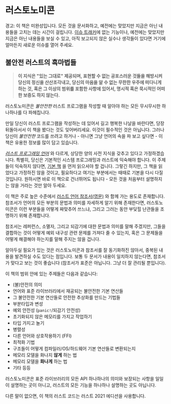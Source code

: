 # 러스토노미콘

<div class="warning">

경고:
이 책은 미완성입니다.
모든 것을 문서화하고, 예전에는 맞았지만 지금은 아닌 내용들을 고치는 데는 시간이 걸립니다.
[이슈 트래커]에 없는 기능이나, 예전에는 맞았지만 지금은 아닌 내용들을 보실 수 있고, 아직 보고되지 않은 실수나 생각들이 있다면 거기에 얼마든지 새로운 이슈를 열어 주세요.

</div>

[이슈 트래커]: https://github.com/nomicon-kr/nomicon-kr.github.io/issues

## 불안전 러스트의 흑마법들

> **이 지식은 "있는 그대로" 제공되며, 표현할 수 없는 공포스러운 것들을 해방시켜 당신의 정신을 산산조각내고, 당신의 마음을 알 수 없는 무한한 우주에 떠다니게 하는 것, 혹은 그 이상의 범위를 포함한 사항에 있어서, 명시적 혹은 묵시적인 어떠한 보증도 하지 않는다.**

러스토노미콘은 *불안전한* 러스트 프로그램을 작성할 때 알아야 하는 모든 무시무시한 하나하나를 다 파헤칩니다.

만일 당신이 러스트 프로그램을 작성하는 데 있어서 길고 행복한 나날을 바란다면, 당장 뒤돌아서서 이 책을 봤다는 것도 잊어버리세요. 이것이 필수적인 것은 아닙니다. 
그러나 당신이 *불안전한* 코드를 쓰려고 하거나 - 아니면 그냥 언어의 속을 파 보고 싶다면 - 이 책은 유용한 정보를 많이 담고 있습니다.

*[러스트 프로그래밍 언어][trpl]* 와 다르게, 상당한 양의 사전 지식을 갖추고 있다고 가정하겠습니다. 특별히, 당신은 기본적인 시스템 프로그래밍과 러스트에 익숙해야 합니다. 이 주제들이 익숙하지 않다면, [기본 책][trpl] 을 먼저 읽으셔야 할 겁니다. 그렇긴 하지만, 그 책을 읽었다고 가정하진 않을 것이고, 필요하다고 여기는 부분에서는 때때로 기본을 다시 다질 것입니다. 원하시면 바로 이 책으로 건너뛰어도 됩니다 - 모든 것을 처음부터 설명하지는 않을 거라는 것만 알아 두세요.

이 책은 주로 높은 수준에서 [러스트 언어 참조서(영문)][ref] 와 함께 가는 용도로 존재합니다. 참조서가 언어의 모든 부분의 문법과 의미를 자세하게 알기 위해 존재한다면, 러스토노미콘은 이런 부분들을 어떻게 짜맞추어 쓰느냐, 그리고 그러는 동안 부딪힐 난관들을 조명하기 위해 존재합니다. 

참조서는 레퍼런스, 소멸자, 그리고 되감기에 대한 문법과 의미를 말해 주겠지만, 그들을 결합하는 것이 어떻게 예외 내구성 관련 문제를 가져다 줄 수 있는지, 혹은 그 문제들을 어떻게 해결해야 하는지를 말해 주지는 않을 겁니다.

알아두실 필요가 있는 것은 러스토노미콘과 참조서를 잘 동기화하진 않아서, 중복된 내용을 발견하실 수도 있다는 점입니다. 보통 두 문서가 내용이 일치하지 않는다면, 참조서가 맞다고 보는 것이 좋습니다 (참조서가 표준은 아닙니다. 그냥 더 잘 관리될 뿐입니다).

이 책의 범위 안에 있는 주제들은 다음과 같습니다:
- (불)안전의 의미
- 언어와 표준 라이브러리에서 재공되는 불안전한 기본 연산들
- 그 불안전한 기본 연산들로 안전한 추상화를 만드는 기법들
- 부분타입과 변성
- 예외 안전성 (`panic!`/되감기 안전성)
- 초기화되지 않은 메모리를 가지고 작업하기
- 타입 가지고 놀기
- 병렬성
- 다른 언어와 상호작용하기 (FFI)
- 최적화 기법
- 구조들이 어떻게 컴파일러/OS/하드웨어 기본 연산들로 변환되는지
- 메모리 모델을 화나지 **않게** 하는 법
- 메모리 모델을 **화나게** 하는 법
- 기타 등등

러스토노미콘은 표준 라이브러리의 모든 API 하나하나의 의미와 보장되는 사항을 일일이 설명하는 곳이 아니고, 러스트의 모든 기능을 하나하나 설명하는 곳도 아닙니다.

다른 말이 없으면, 이 책의 러스트 코드는 러스트 2021 에디션을 사용합니다.

[trpl]: https://doc.rust-kr.org
[ref]: https://doc.rust-lang.org/reference/index.html
